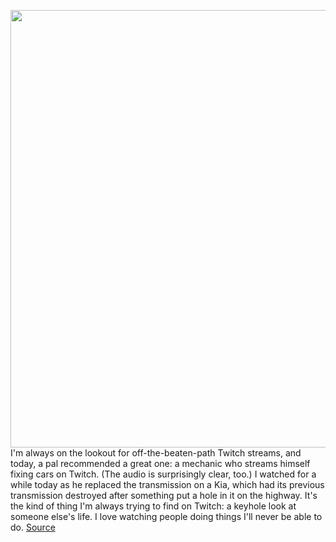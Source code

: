 <img src='https://cdn.vox-cdn.com/thumbor/GVBT6-BGTM7i64pOB0osARuV3Z0=/0x0:2040x1360/1200x800/filters:focal(857x517:1183x843)/cdn.vox-cdn.com/uploads/chorus_image/image/66526685/acastro_190926_1777_twitch_0004.0.0.jpg' width='700px' /><br/>
I'm always on the lookout for off-the-beaten-path Twitch streams, and today, a pal recommended a great one: a mechanic who streams himself fixing cars on Twitch. (The audio is surprisingly clear, too.) I watched for a while today as he replaced the transmission on a Kia, which had its previous transmission destroyed after something put a hole in it on the highway. It's the kind of thing I'm always trying to find on Twitch: a keyhole look at someone else's life. I love watching people doing things I'll never be able to do.
<a href='https://www.theverge.com/2020/3/19/21186827/twitch-recommendations-deep-learning-channels-verrilli-experience'> Source <a/>